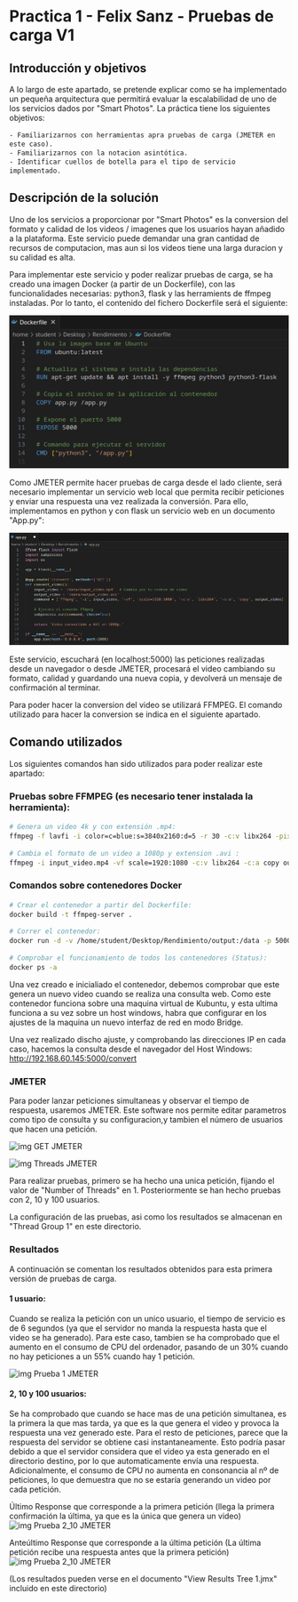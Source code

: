 # Practica 1 - Felix Sanz - Pruebas de carga V1

## Introducción y objetivos

A lo largo de este apartado, se pretende explicar como se ha implementado un pequeña arquitectura que permitirá evaluar la escalabilidad de
uno de los servicios dados por "Smart Photos". La práctica tiene los siguientes objetivos:

    - Familiarizarnos con herramientas apra pruebas de carga (JMETER en este caso).
    - Familiarizarnos con la notacion asintótica.
    - Identificar cuellos de botella para el tipo de servicio implementado.


## Descripción de la solución

Uno de los servicios a proporcionar por "Smart Photos" es la conversion del formato y calidad de los videos / imagenes que los usuarios hayan añadido a
la plataforma. Este servicio puede demandar una gran cantidad de recursos de computacion, mas aun si los videos tiene una larga duracion y su calidad 
es alta.

Para implementar este servicio y poder realizar pruebas de carga, se ha creado una imagen Docker (a partir de un Dockerfile), con las funcionalidades
necesarias: python3, flask y las herramients de ffmpeg instaladas. Por lo tanto, el contenido del fichero Dockerfile será el siguiente:

![img Dockerfile](Imagenes_informe/img_Dockerfile.png "Imagen del dockerfile utilizado")


Como JMETER permite hacer pruebas de carga desde el lado cliente, será necesario implementar un servicio web local que permita recibir peticiones y enviar
una respuesta una vez realizada la conversión. Para ello, implementamos en python y con flask un servicio web en un documento "App.py":

![img App.py](Imagenes_informe/img_App.png "Imagen de la App Web utilizada")

Este servicio, escuchará (en localhost:5000) las peticiones realizadas desde un navegador o desde JMETER, procesará el video cambiando su formato, calidad y 
guardando una nueva copia, y devolverá un mensaje de confirmación al terminar.


Para poder hacer la conversion del video se utilizará FFMPEG. El comando utilizado para hacer la conversion se indica en el siguiente apartado.



## Comando utilizados

Los siguientes comandos han sido utilizados para poder realizar este apartado:

### Pruebas sobre FFMPEG (es necesario tener instalada la herramienta):
```bash
# Genera un video 4k y con extensión .mp4:
ffmpeg -f lavfi -i color=c=blue:s=3840x2160:d=5 -r 30 -c:v libx264 -pix_fmt yuv420p input_video.mp4
```

```bash
# Cambia el formato de un video a 1080p y extension .avi :
ffmpeg -i input_video.mp4 -vf scale=1920:1080 -c:v libx264 -c:a copy output_video.avi
```

### Comandos sobre contenedores Docker
```bash
# Crear el contenedor a partir del Dockerfile:
docker build -t ffmpeg-server .
```

```bash
# Correr el contenedor:
docker run -d -v /home/student/Desktop/Rendimiento/output:/data -p 5000:5000 ffmpeg-server
```

```bash
# Comprobar el funcionamiento de todos los contenedores (Status):
docker ps -a
```
Una vez creado e inicialiado el contenedor, debemos comprobar que este genera un nuevo video cuando se realiza una consulta web. Como este contenedor 
funciona sobre una maquina virtual de Kubuntu, y esta ultima funciona a su vez sobre un host windows, habra que configurar en los ajustes de la maquina
un nuevo interfaz de red en modo Bridge.

Una vez realizado discho ajuste, y comprobando las direcciones IP en cada caso, hacemos la consulta desde el navegador del Host Windows:
http://192.168.60.145:5000/convert


### JMETER

Para poder lanzar peticiones simultaneas y observar el tiempo de respuesta, usaremos JMETER. Este software nos permite editar parametros como tipo de consulta y
su configuracion,y tambien el número de usuarios que hacen una petición.

![img GET JMETER](Imagenes_informe/img_JMETER_GET.png "Imagen de la configuración del GET en JMETER")

![img Threads JMETER](Imagenes_informe/img_JMETER_Threads.png "Imagen de la configuración de los threads en JMETER")

Para realizar pruebas, primero se ha hecho una unica petición, fijando el valor de "Number of Threads" en 1. Posteriormente se han hecho pruebas con 2, 10 y
100 usuarios.

La configuración de las pruebas, asi como los resultados se almacenan en "Thread Group 1" en este directorio.


### Resultados

A continuación se comentan los resultados obtenidos para esta primera versión de pruebas de carga.

#### 1 usuario:
Cuando se realiza la petición con un unico usuario, el tiempo de servicio es de 6 segundos (ya que el servidor no manda la respuesta hasta que el video se ha generado).
Para este caso, tambien se ha comprobado que el aumento en el consumo de CPU del ordenador, pasando de un 30% cuando no hay peticiones a un 55% cuando hay 1 petición.

![img Prueba 1 JMETER](Imagenes_informe/img_JMETERPrueba1.png "Imagen del Resultado para 1 petición")

#### 2, 10 y 100 usuarios:
Se ha comprobado que cuando se hace mas de una petición simultanea, es la primera la que mas tarda, ya que es la que genera el video y provoca la respuesta una vez 
generado este. Para el resto de peticiones, parece que la respuesta del servidor se obtiene casi instantaneamente. Esto podría pasar debido a que el servidor considera
que el video ya esta generado en el directorio destino, por lo que automaticamente envía una respuesta. 
Adicionalmente, el consumo de CPU no aumenta en consonancia al nº de peticiones, lo que demuestra que no se estaría generando un video por cada petición.

Último Response que corresponde a la primera petición (llega la primera confirmación la última, ya que es la única que genera un video)
![img Prueba 2_10 JMETER](Imagenes_informe/img_JMETERPrueba2_1.png "Imagen del Resultado para varias peticiones")

Anteúltimo Response que corresponde a la última petición (La última petición recibe una respuesta antes que la primera petición)
![img Prueba 2_10 JMETER](Imagenes_informe/img_JMETERPrueba2_10.png "Imagen del Resultado para varias peticiones")

(Los resultados pueden verse en el documento "View Results Tree 1.jmx" incluido en este directorio)